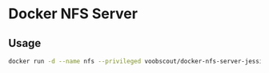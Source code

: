 Docker NFS Server
================

Usage
----
```bash
docker run -d --name nfs --privileged voobscout/docker-nfs-server-jessie-backports /path/to/share /path/to/share2 /path/to/shareN
```
